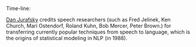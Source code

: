 Time-line:

[Dan Jurafsky](http://web.stanford.edu/~jurafsky/) credits speech researchers (such as Fred Jelinek, Ken Church, Mari Ostendorf, Roland Kuhn, Bob Mercer, Peter Brown.) for transferring currently popular techniques from speech to language, which is the origins of statistical modeling in NLP (in 1988).


